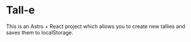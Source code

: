 # Tall-e


This is an Astro + React project which allows you to create new tallies and saves them to localStorage. 
